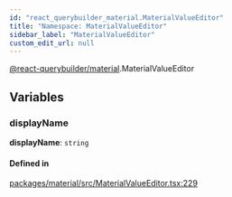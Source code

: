 ```yaml
---
id: "react_querybuilder_material.MaterialValueEditor"
title: "Namespace: MaterialValueEditor"
sidebar_label: "MaterialValueEditor"
custom_edit_url: null
---
```


[@react-querybuilder/material](../modules/react_querybuilder_material.md).MaterialValueEditor

## Variables

### displayName

 **displayName**: `string`

#### Defined in

[packages/material/src/MaterialValueEditor.tsx:229](https://github.com/react-querybuilder/react-querybuilder/blob/55590db8/packages/material/src/MaterialValueEditor.tsx#L229)
